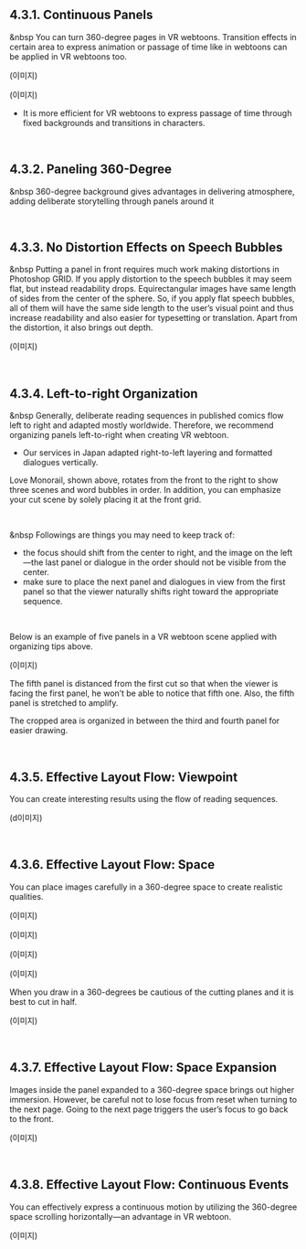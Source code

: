 ## 4.3.1. Continuous Panels

&nbsp You can turn 360-degree pages in VR webtoons. Transition effects in certain area to express animation or passage of time like in webtoons can be applied in VR webtoons too.

(이미지)

(이미지)

* It is more efficient for VR webtoons to express passage of time through fixed backgrounds and transitions in characters.

<br/>

## 4.3.2. Paneling 360-Degree
&nbsp 360-degree background gives advantages in delivering atmosphere, adding deliberate storytelling through panels around it

<br/>

## 4.3.3. No Distortion Effects on Speech Bubbles
&nbsp Putting a panel in front requires much work making distortions in Photoshop GRID. If you apply distortion to the speech bubbles it may seem flat, but instead readability drops. Equirectangular images have same length of sides from the center of the sphere. So, if you apply flat speech bubbles, all of them will have the same side length to the user’s visual point and thus increase readability and also easier for typesetting or translation. Apart from the distortion, it also brings out depth.

(이미지)

<br/>

## 4.3.4. Left-to-right Organization
&nbsp Generally, deliberate reading sequences in published comics flow left to right and adapted mostly worldwide. Therefore, we recommend organizing panels left-to-right when creating VR webtoon. 
  * Our services in Japan adapted right-to-left layering and formatted dialogues vertically.

  Love Monorail, shown above, rotates from the front to the right to show three scenes and word bubbles in order. In addition, you can emphasize your cut scene by solely placing it at the front grid. 

<br/>

&nbsp Followings are things you may need to keep track of: 
- the focus should shift from the center to right, and the image on the left—the last panel or dialogue in the order should not be visible from the center. 
- make sure to place the next panel and dialogues in view from the first panel so that the viewer naturally shifts right toward the appropriate sequence.

<br/>

Below is an example of five panels in a VR webtoon scene applied with organizing tips above.

(이미지)

The fifth panel is distanced from the first cut so that when the viewer is facing the first panel, he won’t be able to notice that fifth one. Also, the fifth panel is stretched to amplify. 

The cropped area is organized in between the third and fourth panel for easier drawing.

<br/>

## 4.3.5. Effective Layout Flow: Viewpoint
You can create interesting results using the flow of reading sequences.

(d이미지)

<br/>

## 4.3.6. Effective Layout Flow: Space

You can place images carefully in a 360-degree space to create realistic qualities. 

(이미지)

(이미지)

(이미지)

(이미지)

When you draw in a 360-degrees be cautious of the cutting planes and it is best to cut in half. 

(이미지)

<br/>

## 4.3.7. Effective Layout Flow: Space Expansion
Images inside the panel expanded to a 360-degree space brings out higher immersion. However, be careful not to lose focus from reset when turning to the next page. Going to the next page triggers the user’s focus to go back to the front.

(이미지)

<br/>

## 4.3.8. Effective Layout Flow: Continuous Events
You can effectively express a continuous motion by utilizing the 360-degree space scrolling horizontally—an advantage in VR webtoon.

(이미지)

